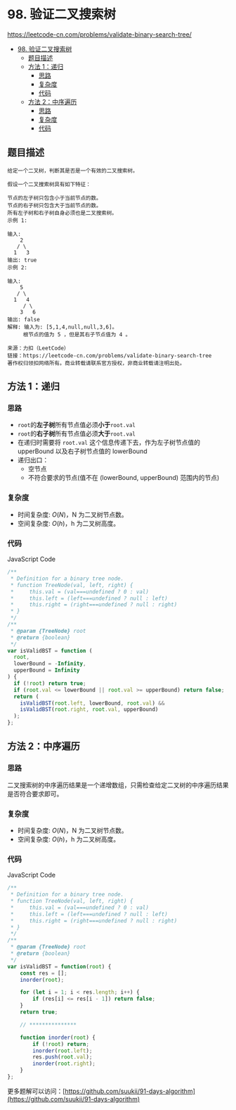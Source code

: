 # 98. 验证二叉搜索树

https://leetcode-cn.com/problems/validate-binary-search-tree/

- [98. 验证二叉搜索树](#98-验证二叉搜索树)
  - [题目描述](#题目描述)
  - [方法 1：递归](#方法-1递归)
    - [思路](#思路)
    - [复杂度](#复杂度)
    - [代码](#代码)
  - [方法 2：中序遍历](#方法-2中序遍历)
    - [思路](#思路-1)
    - [复杂度](#复杂度-1)
    - [代码](#代码-1)

## 题目描述

```
给定一个二叉树，判断其是否是一个有效的二叉搜索树。

假设一个二叉搜索树具有如下特征：

节点的左子树只包含小于当前节点的数。
节点的右子树只包含大于当前节点的数。
所有左子树和右子树自身必须也是二叉搜索树。
示例 1:

输入:
    2
   / \
  1   3
输出: true
示例 2:

输入:
    5
   / \
  1   4
     / \
    3   6
输出: false
解释: 输入为: [5,1,4,null,null,3,6]。
     根节点的值为 5 ，但是其右子节点值为 4 。

来源：力扣（LeetCode）
链接：https://leetcode-cn.com/problems/validate-binary-search-tree
著作权归领扣网络所有。商业转载请联系官方授权，非商业转载请注明出处。
```

## 方法 1：递归

### 思路

- `root`的**左子树**所有节点值必须**小于**`root.val`
- `root`的**右子树**所有节点值必须**大于**`root.val`
- 在递归时需要将 `root.val` 这个信息传递下去，作为左子树节点值的 upperBound 以及右子树节点值的 lowerBound
- 递归出口：
  - 空节点
  - 不符合要求的节点(值不在 (lowerBound, upperBound) 范围内的节点)

### 复杂度

- 时间复杂度: $O(N)$，N 为二叉树节点数。
- 空间复杂度: $O(h)$，h 为二叉树高度。

### 代码

JavaScript Code

```js
/**
 * Definition for a binary tree node.
 * function TreeNode(val, left, right) {
 *     this.val = (val===undefined ? 0 : val)
 *     this.left = (left===undefined ? null : left)
 *     this.right = (right===undefined ? null : right)
 * }
 */
/**
 * @param {TreeNode} root
 * @return {boolean}
 */
var isValidBST = function (
  root,
  lowerBound = -Infinity,
  upperBound = Infinity
) {
  if (!root) return true;
  if (root.val <= lowerBound || root.val >= upperBound) return false;
  return (
    isValidBST(root.left, lowerBound, root.val) &&
    isValidBST(root.right, root.val, upperBound)
  );
};
```

## 方法 2：中序遍历

### 思路

二叉搜索树的中序遍历结果是一个递增数组，只需检查给定二叉树的中序遍历结果是否符合要求即可。

### 复杂度

- 时间复杂度: $O(N)$，N 为二叉树节点数。
- 空间复杂度: $O(h)$，h 为二叉树高度。

### 代码

JavaScript Code

```js
/**
 * Definition for a binary tree node.
 * function TreeNode(val, left, right) {
 *     this.val = (val===undefined ? 0 : val)
 *     this.left = (left===undefined ? null : left)
 *     this.right = (right===undefined ? null : right)
 * }
 */
/**
 * @param {TreeNode} root
 * @return {boolean}
 */
var isValidBST = function(root) {
    const res = [];
    inorder(root);

    for (let i = 1; i < res.length; i++) {
        if (res[i] <= res[i - 1]) return false;
    }
    return true;

    // ***************

    function inorder(root) {
        if (!root) return;
        inorder(root.left);
        res.push(root.val);
        inorder(root.right);
    }
};
```

更多题解可以访问：[https://github.com/suukii/91-days-algorithm](https://github.com/suukii/91-days-algorithm)

